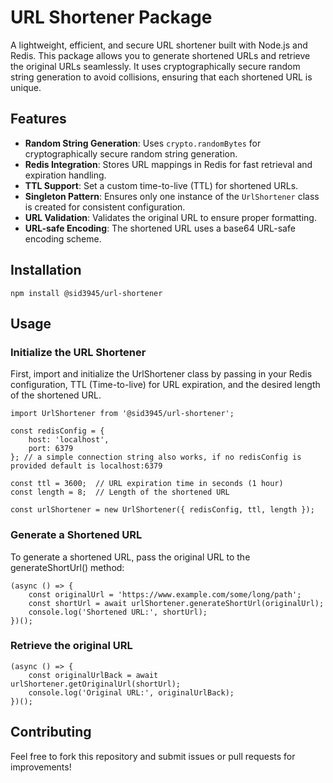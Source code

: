 # URL Shortener Package

A lightweight, efficient, and secure URL shortener built with Node.js and Redis. This package allows you to generate shortened URLs and retrieve the original URLs seamlessly. It uses cryptographically secure random string generation to avoid collisions, ensuring that each shortened URL is unique.

## Features

- **Random String Generation**: Uses `crypto.randomBytes` for cryptographically secure random string generation.
- **Redis Integration**: Stores URL mappings in Redis for fast retrieval and expiration handling.
- **TTL Support**: Set a custom time-to-live (TTL) for shortened URLs.
- **Singleton Pattern**: Ensures only one instance of the `UrlShortener` class is created for consistent configuration.
- **URL Validation**: Validates the original URL to ensure proper formatting.
- **URL-safe Encoding**: The shortened URL uses a base64 URL-safe encoding scheme.

## Installation

```npm install @sid3945/url-shortener```

## Usage

### Initialize the URL Shortener

First, import and initialize the UrlShortener class by passing in your Redis configuration, TTL (Time-to-live) for URL expiration, and the desired length of the shortened URL.

```
import UrlShortener from '@sid3945/url-shortener';

const redisConfig = {
    host: 'localhost',
    port: 6379
}; // a simple connection string also works, if no redisConfig is provided default is localhost:6379

const ttl = 3600;  // URL expiration time in seconds (1 hour)
const length = 8;  // Length of the shortened URL

const urlShortener = new UrlShortener({ redisConfig, ttl, length });
```

### Generate a Shortened URL
To generate a shortened URL, pass the original URL to the generateShortUrl() method:

```
(async () => {
    const originalUrl = 'https://www.example.com/some/long/path';
    const shortUrl = await urlShortener.generateShortUrl(originalUrl);
    console.log('Shortened URL:', shortUrl);
})();
```
### Retrieve the original URL
```
(async () => {
    const originalUrlBack = await urlShortener.getOriginalUrl(shortUrl);
    console.log('Original URL:', originalUrlBack);
})();
```

## Contributing
Feel free to fork this repository and submit issues or pull requests for improvements!